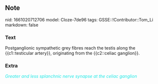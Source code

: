 ## Note
nid: 1661020712706
model: Cloze-7de96
tags: GSSE::!Contributor::Tom_Li
markdown: false

### Text
Postganglionic sympathetic grey fibres reach the testis along the {{c1::testicular artery}}, originating from the {{c2::celiac ganglion}}.

### Extra
<font color="#1DE7E5"><i>Greater and less splanchnic nerve synapse
at the celiac ganglion</i></font>
